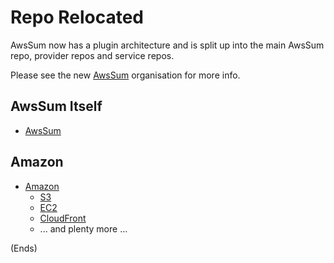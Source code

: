 # Repo Relocated #

AwsSum now has a plugin architecture and is split up into the main AwsSum repo, provider repos and service repos.

Please see the new [AwsSum](https://github.com/awssum/) organisation for more info.

## AwsSum Itself ##

* [AwsSum](https://github.com/awssum/awssum/)

## Amazon ##

* [Amazon](https://github.com/awssum/awssum-amazon/)
    * [S3](https://github.com/awssum/awssum-amazon-s3/)
    * [EC2](https://github.com/awssum/awssum-amazon-ec2/)
    * [CloudFront](https://github.com/awssum/awssum-amazon-cloudfront/)
    * ... and plenty more ...

(Ends)
